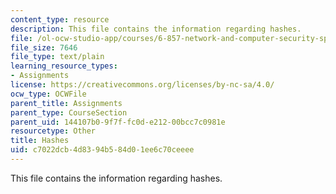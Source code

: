 ```yaml
---
content_type: resource
description: This file contains the information regarding hashes.
file: /ol-ocw-studio-app/courses/6-857-network-and-computer-security-spring-2014/c7022dcb4d8394b584d01ee6c70ceeee_hashes.txt
file_size: 7646
file_type: text/plain
learning_resource_types:
- Assignments
license: https://creativecommons.org/licenses/by-nc-sa/4.0/
ocw_type: OCWFile
parent_title: Assignments
parent_type: CourseSection
parent_uid: 144107b0-9f7f-fc0d-e212-00bcc7c0981e
resourcetype: Other
title: Hashes
uid: c7022dcb-4d83-94b5-84d0-1ee6c70ceeee
---
```

This file contains the information regarding hashes.